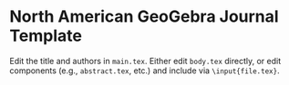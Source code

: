# North American GeoGebra Journal Template

Edit the title and authors in `main.tex`.  Either edit `body.tex` directly, or edit components (e.g., `abstract.tex`, etc.) and include via `\input{file.tex}`.  
